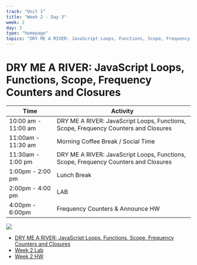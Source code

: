 ```yaml
---
track: "Unit 1"
title: "Week 2 - Day 3"
week: 2
day: 3
type: "homepage"
topics: "DRY ME A RIVER: JavaScript Loops, Functions, Scope, Frequency Counters and Closures"
---
```



# DRY ME A RIVER: JavaScript Loops, Functions, Scope, Frequency Counters and Closures
| Time  | Activity |
| ----- | ------ |
| 10:00 am - 11:00 am | DRY ME A RIVER: JavaScript Loops, Functions, Scope, Frequency Counters and Closures |
| 11:00am - 11:30 am | Morning Coffee Break / Social Time |
| 11:30am - 1:00 pm | DRY ME A RIVER: JavaScript Loops, Functions, Scope, Frequency Counters and Closures |
| 1:00pm - 2:00 pm | Lunch Break |
| 2:00pm - 4:00 pm | LAB |
| 4:00pm - 6:00pm | Frequency Counters & Announce HW |

![](https://bigpoppacode.io/img/htmlcssjs.gif)

- [DRY ME A RIVER: JavaScript Loops, Functions, Scope, Frequency Counters and Closures](/unit1/week-2/day-3/slides)
- [Week 2 Lab](/unit1/week-2/day-3/lab)
- [Week 2 HW](/unit1/week-2/day-3/hw)

